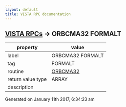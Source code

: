 ```yaml
---
layout: default
title: VISTA RPC documentation
---
```




## [VISTA RPCs](TableOfContent.md) &#8594; ORBCMA32 FORMALT 

 property | value 
--- | --- 
 label | ORBCMA32 FORMALT
 tag | FORMALT
 routine | [ORBCMA32](http://code.osehra.org/dox/Routine_ORBCMA32_source.html)
 return value type | ARRAY
 description | 




Generated on January 11th 2017, 6:34:23 am